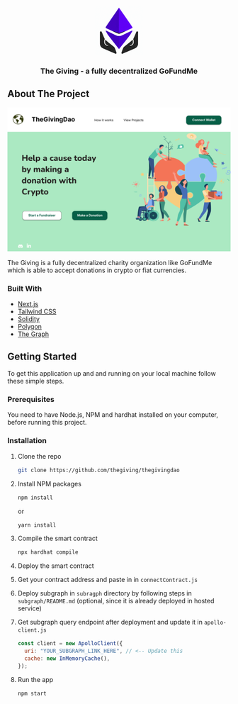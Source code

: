 <div id="top"></div>

<br />
<div align="center">
  <a href="https://github.com/thegiving/thegivingdao/">
    <img src="frontend/public/giving.png" alt="Logo" width="110" height="110">
  </a>

<h3 align="center">The Giving - a fully decentralized GoFundMe</h3>

</div>

## About The Project

[![Product Name Screen Shot][product-screenshot]](https://github.com/thegiving/thegivingdao/)

The Giving is a fully decentralized charity organization like GoFundMe which is able to accept donations in crypto or fiat currencies. 

### Built With

- [Next.js](https://nextjs.org/docs)
- [Tailwind CSS](https://tailwindcss.com/)
- [Solidity](https://soliditylang.org/)
- [Polygon](https://polygon.technology/)
- [The Graph](https://thegraph.com/en/)


<!-- GETTING STARTED -->

## Getting Started

To get this application up and and running on your local machine follow these simple steps.

### Prerequisites

You need to have Node.js, NPM and hardhat installed on your computer, before running this project.

### Installation

1. Clone the repo
   ```sh
   git clone https://github.com/thegiving/thegivingdao
   ```
2. Install NPM packages

   ```sh
   npm install
   ```

   or

   ```sh
   yarn install
   ```

3. Compile the smart contract
   ```sh
   npx hardhat compile
   ```
4. Deploy the smart contract
5. Get your contract address and paste in in `connectContract.js`

6. Deploy subgraph in `subragph` directory by following steps in `subgraph/README.md` (optional, since it is already deployed in hosted service)

7. Get subgraph query endpoint after deployment and update it in `apollo-client.js`

    ```js
    const client = new ApolloClient({
      uri: "YOUR_SUBGRAPH_LINK_HERE", // <-- Update this
      cache: new InMemoryCache(),
    });
    ```

8. Run the app

   ```sh
   npm start
   ```
[product-screenshot]: frontend/public/sample_landing_page.jpg
